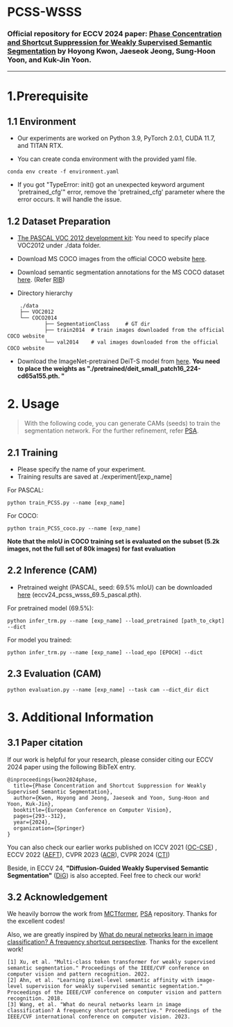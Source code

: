 # PCSS-WSSS
### Official repository for ECCV 2024 paper: [Phase Concentration and Shortcut Suppression for Weakly Supervised Semantic Segmentation](https://www.ecva.net/papers/eccv_2024/papers_ECCV/papers/04729.pdf) by Hoyong Kwon, Jaeseok Jeong, Sung-Hoon Yoon, and Kuk-Jin Yoon.
---

# 1.Prerequisite
## 1.1 Environment
* Our experiments are worked on Python 3.9, PyTorch 2.0.1, CUDA 11.7, and TITAN RTX.

* You can create conda environment with the provided yaml file.
```
conda env create -f environment.yaml
```
* If you got "TypeError: init() got an unexpected keyword argument 'pretrained_cfg'" error, remove the 'pretrained_cfg' parameter where the error occurs. It will handle the issue.

## 1.2 Dataset Preparation
* [The PASCAL VOC 2012 development kit](http://host.robots.ox.ac.uk/pascal/VOC/voc2012/):
You need to specify place VOC2012 under ./data folder.
- Download MS COCO images from the official COCO website [here](https://cocodataset.org/#download).
- Download semantic segmentation annotations for the MS COCO dataset [here](https://drive.google.com/file/d/1pRE9SEYkZKVg0Rgz2pi9tg48j7GlinPV/view?usp=sharing). (Refer [RIB](https://github.com/jbeomlee93/RIB))

- Directory hierarchy 
```
    ./data
    ├── VOC2012       
    └── COCO2014            
            ├── SegmentationClass     # GT dir             
            ├── train2014  # train images downloaded from the official COCO website 
            └── val2014    # val images downloaded from the official COCO website
```



* Download the ImageNet-pretrained DeiT-S model from [here](https://github.com/facebookresearch/deit). 
**You need to place the weights as "./pretrained/deit_small_patch16_224-cd65a155.pth. "**

# 2. Usage
> With the following code, you can generate CAMs (seeds) to train the segmentation network.
> For the further refinement, refer [PSA](https://github.com/jiwoon-ahn/psa). 


## 2.1 Training
* Please specify the name of your experiment.
* Training results are saved at ./experiment/[exp_name]

For PASCAL:
```
python train_PCSS.py --name [exp_name]
```
For COCO:
```
python train_PCSS_coco.py --name [exp_name]
```

**Note that the mIoU in COCO training set is evaluated on the subset (5.2k images, not the full set of 80k images) for fast evaluation**

## 2.2 Inference (CAM)
* Pretrained weight (PASCAL, seed: 69.5% mIoU) can be downloaded [here](https://drive.google.com/drive/folders/1fL4ntT3FiomuzgBHT67gz9xgiBPPxfgy?usp=sharing) (eccv24_pcss_wsss_69.5_pascal.pth).

For pretrained model (69.5%):
```
python infer_trm.py --name [exp_name] --load_pretrained [path_to_ckpt] --dict
```

For model you trained:

```
python infer_trm.py --name [exp_name] --load_epo [EPOCH] --dict
```

## 2.3 Evaluation (CAM)
```
python evaluation.py --name [exp_name] --task cam --dict_dir dict
```


# 3. Additional Information
## 3.1 Paper citation
If our work is helpful for your research, please consider citing our ECCV 2024 paper using the following BibTeX entry.
```
@inproceedings{kwon2024phase,
  title={Phase Concentration and Shortcut Suppression for Weakly Supervised Semantic Segmentation},
  author={Kwon, Hoyong and Jeong, Jaeseok and Yoon, Sung-Hoon and Yoon, Kuk-Jin},
  booktitle={European Conference on Computer Vision},
  pages={293--312},
  year={2024},
  organization={Springer}
}
```
You can also check our earlier works published on ICCV 2021 ([OC-CSE](https://openaccess.thecvf.com/content/ICCV2021/papers/Kweon_Unlocking_the_Potential_of_Ordinary_Classifier_Class-Specific_Adversarial_Erasing_Framework_ICCV_2021_paper.pdf)) , ECCV 2022 ([AEFT](https://www.ecva.net/papers/eccv_2022/papers_ECCV/papers/136890323.pdf)), CVPR 2023 ([ACR](https://openaccess.thecvf.com/content/CVPR2023/papers/Kweon_Weakly_Supervised_Semantic_Segmentation_via_Adversarial_Learning_of_Classifier_and_CVPR_2023_paper.pdf)), CVPR 2024 ([CTI](https://openaccess.thecvf.com/content/CVPR2024/papers/Yoon_Class_Tokens_Infusion_for_Weakly_Supervised_Semantic_Segmentation_CVPR_2024_paper.pdf))

Beside, in ECCV 24, **"Diffusion-Guided Weakly Supervised Semantic Segmentation"** ([DiG](https://www.ecva.net/papers/eccv_2024/papers_ECCV/papers/06482.pdf)) is also accepted. Feel free to check our work! 

## 3.2 Acknowledgement
We heavily borrow the work from [MCTformer](https://github.com/xulianuwa/MCTformer), [PSA](https://github.com/jiwoon-ahn/psa) repository. Thanks for the excellent codes!

Also, we are greatly inspired by [What do neural networks learn in image classification? A frequency shortcut perspective](https://github.com/nis-research/nn-frequency-shortcuts). Thanks for the excellent work!
```
[1] Xu, et al. "Multi-class token transformer for weakly supervised semantic segmentation." Proceedings of the IEEE/CVF conference on computer vision and pattern recognition. 2022.
[2] Ahn, et al. "Learning pixel-level semantic affinity with image-level supervision for weakly supervised semantic segmentation." Proceedings of the IEEE/CVF conference on computer vision and pattern recognition. 2018.
[3] Wang, et al. "What do neural networks learn in image classification? A frequency shortcut perspective." Proceedings of the IEEE/CVF international conference on computer vision. 2023.